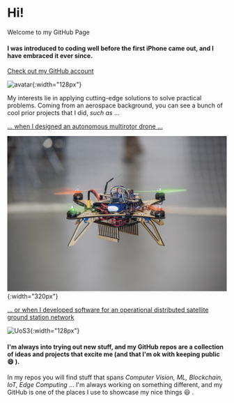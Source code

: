 # Hi!

Welcome to my GitHub Page

#### I was introduced to coding well before the first iPhone came out, and I have embraced it ever since.

[Check out my GitHub account](https://GitHub.com/MNahad)

![avatar](https://avatars0.githubusercontent.com/u/15460982){:width="128px"}

My interests lie in applying cutting-edge solutions to solve practical problems. Coming from an aerospace background, you can see a bunch of cool prior projects that I did, _such as_ ...

[... when I designed an autonomous multirotor drone ...](https://github.com/MNahad/soton-multirotor)

![QuadFly](https://github.com/MNahad/soton-multirotor/raw/master/assets/Untitled2.jpg "The UAV in flight"){:width="320px"}

[... or when I developed software for an operational distributed satellite ground station network](https://github.com/UoS3)

![UoS3](https://avatars3.githubusercontent.com/u/27415968){:width="128px"}

#### I'm always into trying out new stuff, and my GitHub repos are a collection of ideas and projects that excite me (and that I'm ok with keeping public 😄 ).

In my repos you will find stuff that spans _Computer Vision, ML, Blockchain, IoT, Edge Computing_ ... I'm always working on something different, and my GitHub is one of the places I use to showcase my nice things 😃 .
